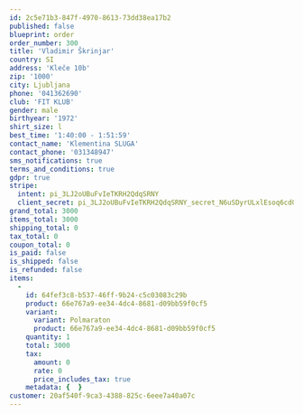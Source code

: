 ```yaml
---
id: 2c5e71b3-847f-4970-8613-73dd38ea17b2
published: false
blueprint: order
order_number: 300
title: 'Vladimir Škrinjar'
country: SI
address: 'Kleče 10b'
zip: '1000'
city: Ljubljana
phone: '041362690'
club: 'FIT KLUB'
gender: male
birthyear: '1972'
shirt_size: l
best_time: '1:40:00 - 1:51:59'
contact_name: 'Klementina SLUGA'
contact_phone: '031348947'
sms_notifications: true
terms_and_conditions: true
gdpr: true
stripe:
  intent: pi_3LJ2oUBuFvIeTKRH2QdqSRNY
  client_secret: pi_3LJ2oUBuFvIeTKRH2QdqSRNY_secret_N6uSDyrULxlEsoq6cd0kGUPpO
grand_total: 3000
items_total: 3000
shipping_total: 0
tax_total: 0
coupon_total: 0
is_paid: false
is_shipped: false
is_refunded: false
items:
  -
    id: 64fef3c8-b537-46ff-9b24-c5c03083c29b
    product: 66e767a9-ee34-4dc4-8681-d09bb59f0cf5
    variant:
      variant: Polmaraton
      product: 66e767a9-ee34-4dc4-8681-d09bb59f0cf5
    quantity: 1
    total: 3000
    tax:
      amount: 0
      rate: 0
      price_includes_tax: true
    metadata: {  }
customer: 20af540f-9ca3-4388-825c-6eee7a40a07c
---
```

